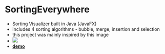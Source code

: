 # SortingEverywhere
- Sorting Visualizer built in Java (JavaFX)
- includes 4 sorting algorithms - bubble, merge, insertion and selection
- this project was mainly inspired by this image 
- ![](https://media.makeameme.org/created/sorting-sorting-everywhere.jpg)
- [**demo**](https://www.youtube.com/watch?v=1YUX7WHCntI)

